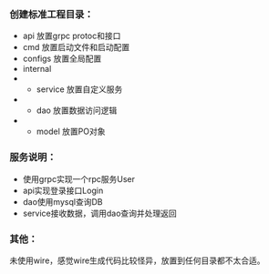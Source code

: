 ### 创建标准工程目录：
- api 放置grpc protoc和接口
- cmd 放置启动文件和启动配置
- configs 放置全局配置
- internal
- - service 放置自定义服务
- - dao 放置数据访问逻辑
- - model 放置PO对象 

### 服务说明：
- 使用grpc实现一个rpc服务User
- api实现登录接口Login
- dao使用mysql查询DB
- service接收数据，调用dao查询并处理返回

### 其他：
未使用wire，感觉wire生成代码比较怪异，放置到任何目录都不太合适。
